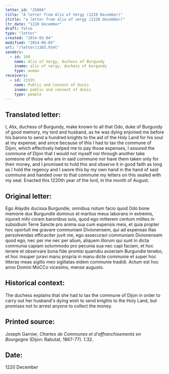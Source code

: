 ```yaml
---
letter_id: "25084"
title: "A letter from Alix of Vergy (1220 December)"
ititle: "a letter from alix of vergy (1220 december)"
ltr_date: "1220 December"
draft: false
type: "letter"
created: "2014-03-04"
modified: "2014-06-05"
url: "/letter/1383.html"
senders:
  - id: 168
    name: Alix of Vergy, duchess of Burgundy
    iname: alix of vergy, duchess of burgundy
    type: woman
receivers:
  - id: 21535
    name: Public and Convent of Dunis
    iname: public and convent of dunis
    type: people
---
```

<h2> Translated letter:</h2>I, Alix, duchess of Burgundy, make known to all that Odo, duke of Burgundy of good memory, my lord and husband, as he was dying enjoined me before his barons to send a hundred knights to the aid of the Holy Land for his soul at my expense; and since because of this I had to tax the commune of Dijon, which effectively helped me to pay those expenses, I assured the commune of Dijon that I would not myself nor through another take someone of those who are in said commune nor have them taken only for their money, and I promised to hold this and observe it in good faith as long as I hold the regency and I swore this by my own hand in the hand of said commune and handed over to that commune my letters on this sealed with my seal.  Enacted this 1220th year of the lord, in the month of August.
<h2 class="mt-4"> Original letter:</h2>Ego Alaydis ducissa Burgundie, omnibus notum facio quod Odo bone memorie dux Burgundie dominus et maritus meus laborans in extremis, injunxit mihi coram baronibus suis, quod ego mitterem centum milites in subsidium Terre Sancte pro anima sua cum expensis meis, et quia propter hoc oportuit me gravare communiam Divionensem, qui ad expensas illas persolvendas efficaciter juvit me, ego assecuravi communiam Divionensem quod ego, nec per me nec per alium, aliquem illorum qui sunt in dicta communia capiam solummodo pro pecunia sua nec capi faciam, et hoc tenere et observare bona fide promisi quamdiu avoeriam Burgundie tenebo, et hoc insuper juravi manu propria in manu dicte communie et super hoc litteras meas sigillo meo sigillatas eidem communie tradidi.  Actum est hoc anno Domini MoCCo vicesimo, mense augusto.
<h2 class="mt-4"> Historical context:</h2>The duchess explains that she had to tax the commune of Dijon in order to carry out her husband's dying wish to send knights to the Holy Land, but promises not to arrest anyone to collect the money.
<h2 class="mt-4"> Printed source:</h2><p>Joseph Garnier, <em>Chartes de Communes et d'affranchisements en Bourgogne</em> (Dijon: Rabutat, 1867-77). 1.32.</p><h2 class="mt-4"> Date:</h2>1220 December